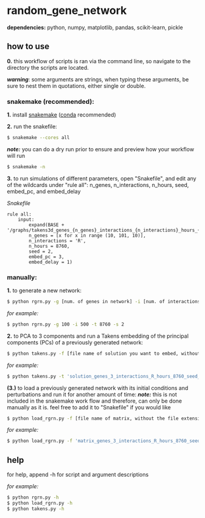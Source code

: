 # random_gene_network

**dependencies:** python, numpy, matplotlib, pandas, scikit-learn, pickle

## how to use

**0.** this workflow of scripts is ran via the command line, so navigate to the directory the scripts are located.

**_warning_**: some arguments are strings, when typing these arguments, be sure to nest them in quotations, either single or double.

### snakemake (recommended):

**1.** install [snakemake](https://snakemake.readthedocs.io/en/stable/getting_started/installation.html) ([conda](https://docs.conda.io/en/latest/) recommended)

**2.** run the snakefile:

```bash
$ snakemake --cores all
```

**_note:_** you can do a dry run prior to ensure and preview how your workflow will run

```bash
$ snakemake -n
```

**3.** to run simulations of different parameters, open "Snakefile", and edit any of the wildcards under "rule all": n_genes, n_interactions, n_hours, seed, embed_pc, and embed_delay

_Snakefile_

```
rule all:
	input:
		expand(BASE + '/graphs/takens3d_genes_{n_genes}_interactions_{n_interactions}_hours_{n_hours}_seed_{seed}_embedpc_{embed_pc}_delaytau_{embed_delay}.png',
		n_genes = [x for x in range (10, 101, 10)],
		n_interactions = 'R',
		n_hours = 8760,
		seed = 2,
		embed_pc = 3,
		embed_delay = 1)
```

### manually:

**1.** to generate a new network:

```bash
$ python rgrn.py -g [num. of genes in network] -i [num. of interactions/'C' for complete network/'R' for repressilator] -t [simulation time (hours)] -s [random number generator seed number]
```

_for example:_

```bash
$ python rgrn.py -g 100 -i 500 -t 8760 -s 2
```

**2.** to PCA to 3 components and run a Takens embedding of the principal components (PCs) of a previously generated network:

```bash
$ python takens.py -f [file name of solution you want to embed, without the file extension] -e [PC to embed (1, 2, or 3)] -d [delay tau]
```

_for example:_

```bash
$ python takens.py -t 'solution_genes_3_interactions_R_hours_8760_seed_2' -e 3 -t 1
```

**(3.)** to load a previously generated network with its initial conditions and perturbations and run it for another amount of time:
**_note:_** this is not included in the snakemake work flow and therefore, can only be done manually as it is. feel free to add it to "Snakefile" if you would like

```bash
$ python load_rgrn.py -f [file name of matrix, without the file extension] -t [nsimulation time (hours) of rerun]
```

_for example:_

```bash
$ python load_rgrn.py -f 'matrix_genes_3_interactions_R_hours_8760_seed_2' -t 10000
```

## help

for help, append -h for script and argument descriptions

_for example:_

```bash
$ python rgrn.py -h
$ python load_rgrn.py -h
$ python takens.py -h
```
